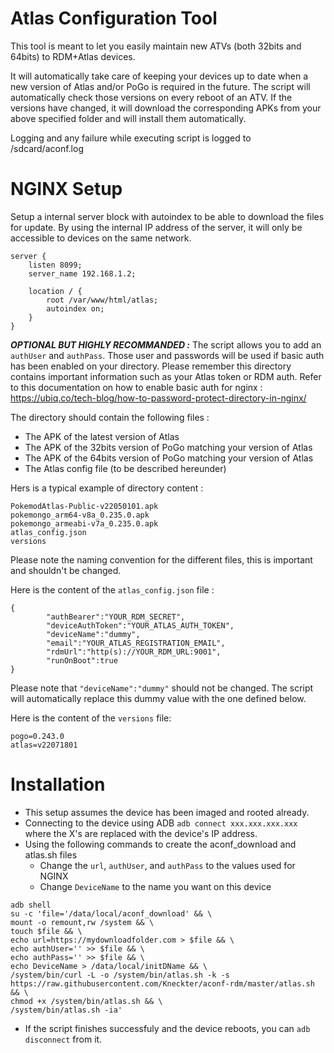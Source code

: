 # Atlas Configuration Tool

This tool is meant to let you easily maintain new ATVs (both 32bits and 64bits) to RDM+Atlas devices.

It will automatically take care of keeping your devices up to date when a new version of Atlas and/or PoGo is required in the future.
The script will automatically check those versions on every reboot of an ATV. If the versions have changed, it will download the corresponding APKs from your above specified folder and will install them automatically.

Logging and any failure while executing script is logged to /sdcard/aconf.log

# NGINX Setup

Setup a internal server block with autoindex to be able to download the files for update. By using the internal IP address of the server, it will only be accessible to devices on the same network.
```
server {
    listen 8099;
    server_name 192.168.1.2;

    location / {
        root /var/www/html/atlas;
        autoindex on;
    }
}
```
***OPTIONAL BUT HIGHLY RECOMMANDED :***
The script allows you to add an `authUser` and `authPass`. Those user and passwords will be used if basic auth has been enabled on your directory. 
Please remember this directory contains important information such as your Atlas token or RDM auth.
Refer to this documentation on how to enable basic auth for nginx : https://ubiq.co/tech-blog/how-to-password-protect-directory-in-nginx/


The directory should contain the following files :

- The APK of the latest version of Atlas
- The APK of the 32bits version of PoGo matching your version of Atlas
- The APK of the 64bits version of PoGo matching your version of Atlas
- The Atlas config file (to be described hereunder)

Hers is a typical example of directory content :

```
PokemodAtlas-Public-v22050101.apk
pokemongo_arm64-v8a_0.235.0.apk
pokemongo_armeabi-v7a_0.235.0.apk
atlas_config.json
versions
```
Please note the naming convention for the different files, this is important and shouldn't be changed.

Here is the content of the `atlas_config.json` file :

```
{
        "authBearer":"YOUR_RDM_SECRET",
        "deviceAuthToken":"YOUR_ATLAS_AUTH_TOKEN",
        "deviceName":"dummy",
        "email":"YOUR_ATLAS_REGISTRATION_EMAIL",
        "rdmUrl":"http(s)://YOUR_RDM_URL:9001",
        "runOnBoot":true
}
```
Please note that `"deviceName":"dummy"` should not be changed. The script will automatically replace this dummy value with the one defined below.

Here is the content of the `versions` file:
```
pogo=0.243.0
atlas=v22071801
```
# Installation
 - This setup assumes the device has been imaged and rooted already.
 - Connecting to the device using ADB `adb connect xxx.xxx.xxx.xxx` where the X's are replaced with the device's IP address.
 - Using the following commands to create the aconf_download and atlas.sh files
   - Change the `url`, `authUser`, and `authPass` to the values used for NGINX
   - Change `DeviceName` to the name you want on this device
```
adb shell 
su -c 'file='/data/local/aconf_download' && \
mount -o remount,rw /system && \
touch $file && \
echo url=https://mydownloadfolder.com > $file && \
echo authUser='' >> $file && \
echo authPass='' >> $file && \
echo DeviceName > /data/local/initDName && \
/system/bin/curl -L -o /system/bin/atlas.sh -k -s https://raw.githubusercontent.com/Kneckter/aconf-rdm/master/atlas.sh && \
chmod +x /system/bin/atlas.sh && \
/system/bin/atlas.sh -ia'
```
 - If the script finishes successfuly and the device reboots, you can `adb disconnect` from it.
